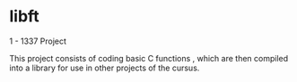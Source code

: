 # libft
1 - 1337 Project 

This project consists of coding basic C functions , which are then compiled into a library for use in other projects of the cursus.
